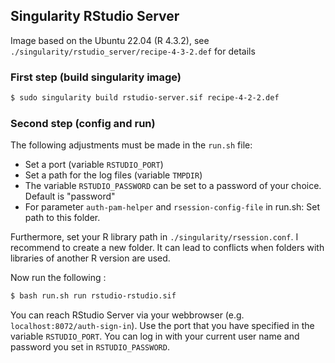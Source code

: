 ## Singularity RStudio Server

Image based on the Ubuntu 22.04 (R 4.3.2), see `./singularity/rstudio_server/recipe-4-3-2.def` for details

### First step (build singularity image)

``` sh
$ sudo singularity build rstudio-server.sif recipe-4-2-2.def
```

### Second step (config and run)

The following adjustments must be made in the `run.sh` file:

-   Set a port (variable `RSTUDIO_PORT`)
-   Set a path for the log files (variable `TMPDIR`)
-   The variable `RSTUDIO_PASSWORD` can be set to a password of your choice. Default is "password"
-   For parameter `auth-pam-helper` and `rsession-config-file` in run.sh: Set path to this folder.

Furthermore, set your R library path in `./singularity/rsession.conf`. I recommend to create a new folder. It can lead to conflicts when folders with libraries of another R version are used.

Now run the following :

``` sh
$ bash run.sh run rstudio-rstudio.sif
```

You can reach RStudio Server via your webbrowser (e.g. `localhost:8072/auth-sign-in`). Use the port that you have specified in the variable `RSTUDIO_PORT`. You can log in with your current user name and password you set in `RSTUDIO_PASSWORD`.

